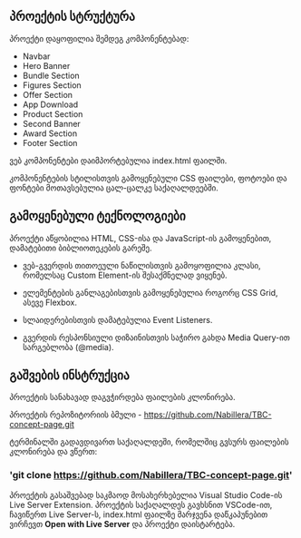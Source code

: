 ## პროექტის სტრუქტურა

პროექტი დაყოფილია შემდეგ კომპონენტებად:

- Navbar
- Hero Banner
- Bundle Section
- Figures Section
- Offer Section
- App Download
- Product Section
- Second Banner
- Award Section
- Footer Section

ვებ კომპონენტები დაიმპორტებულია index.html ფაილში.

კომპონენტების სტილისთვის გამოყენებული CSS ფაილები, ფოტოები და ფონტები მოთავსებულია ცალ-ცალკე საქაღალდეებში.

## გამოყენებული ტექნოლოგიები

პროექტი აწყობილია HTML, CSS-ისა და JavaScript-ის გამოყენებით, დამატებითი ბიბლიოთეკების გარეშე.

- ვებ-გვერდის თითოეული ნაწილისთვის გამოყოფილია კლასი, რომელსაც Custom Element-ის შესაქმნელად ვიყენებ.

- ელემენტების განლაგებისთვის გამოყენებულია როგორც CSS Grid, ასევე Flexbox.

- სლაიდერებისთვის დამატებულია Event Listeners.

- გვერდის რესპონსიული დიზაინისთვის საჭირო გახდა Media Query-ით სარგებლობა (@media).

## გაშვების ინსტრუქცია

პროექტის სანახავად დაგვჭირდება ფაილების კლონირება.

პროექტის რეპოზიტორიის ბმული - https://github.com/Nabillera/TBC-concept-page.git

ტერმინალში გადავდივართ საქაღალდეში, რომელშიც გვსურს ფაილების კლონირება და ვწერთ:

### 'git clone https://github.com/Nabillera/TBC-concept-page.git'

პროექტის გასაშვებად საკმაოდ მოსახერხებელია Visual Studio Code-ის Live Server Extension. პროექტის საქაღალდეს გავხსნით VSCode-ით, ჩავიწერთ Live Server-ს, index.html ფაილზე მარჯვენა დაწკაპუნებით ვირჩევთ **Open with Live Server** და პროექტი დაისტარტება.
